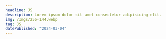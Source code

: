 ```yaml
---
headline: JS
description: Lorem ipsum dolor sit amet consectetur adipisicing elit.
img: /Imgs/256-144.webp
tag: JS
datePublished: "2024-03-04"
---
```

